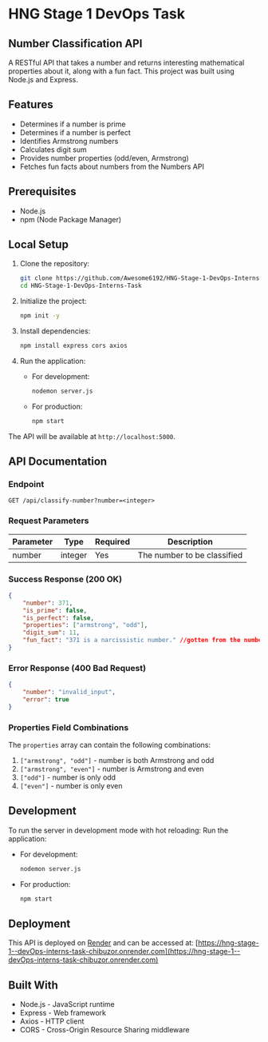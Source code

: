 # HNG Stage 1 DevOps Task

## Number Classification API

A RESTful API that takes a number and returns interesting mathematical properties about it, along with a fun fact. This project was built using Node.js and Express.

## Features

- Determines if a number is prime
- Determines if a number is perfect
- Identifies Armstrong numbers
- Calculates digit sum
- Provides number properties (odd/even, Armstrong)
- Fetches fun facts about numbers from the Numbers API

## Prerequisites

- Node.js
- npm (Node Package Manager)

## Local Setup

1. Clone the repository:
   ```bash
   git clone https://github.com/Awesome6192/HNG-Stage-1-DevOps-Interns-Task.git
   cd HNG-Stage-1-DevOps-Interns-Task
   ```

2. Initialize the project:
   ```bash
   npm init -y 
   ```

3. Install dependencies:
   ```bash
   npm install express cors axios
   ```

4. Run the application:
   - For development:
     ```bash
     nodemon server.js
     ```
   - For production:
     ```bash
     npm start
     ```

The API will be available at `http://localhost:5000`.

## API Documentation

### Endpoint

```
GET /api/classify-number?number=<integer>
```

### Request Parameters

| Parameter | Type    | Required | Description                    |
|-----------|---------|----------|--------------------------------|
| number    | integer | Yes      | The number to be classified    |

### Success Response (200 OK)

```json
{
    "number": 371,
    "is_prime": false,
    "is_perfect": false,
    "properties": ["armstrong", "odd"],
    "digit_sum": 11,
    "fun_fact": "371 is a narcissistic number." //gotten from the numbers API
}
```

### Error Response (400 Bad Request)

```json
{
    "number": "invalid_input",
    "error": true
}
```

### Properties Field Combinations

The `properties` array can contain the following combinations:
1. `["armstrong", "odd"]` - number is both Armstrong and odd
2. `["armstrong", "even"]` - number is Armstrong and even
3. `["odd"]` - number is only odd
4. `["even"]` - number is only even

## Development

To run the server in development mode with hot reloading:
Run the application:
   - For development:
     ```bash
     nodemon server.js
     ```
   - For production:
     ```bash
     npm start
     ```

## Deployment

This API is deployed on [Render](https://render.com) and can be accessed at: [https://hng-stage-1--devOps-interns-task-chibuzor.onrender.com](https://hng-stage-1--devOps-interns-task-chibuzor.onrender.com)

## Built With

- Node.js - JavaScript runtime
- Express - Web framework
- Axios - HTTP client
- CORS - Cross-Origin Resource Sharing middleware